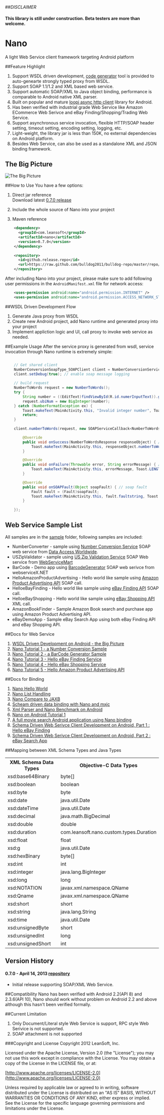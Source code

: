 ##_DISCLAIMER_
#### This library is still under construction. Beta testers are more than welcome.

# Nano

A light Web Service client framework targeting Android platform

##Feature Highlight
1. Support WSDL driven development, [code generator](https://github.com/bulldog2011/mwsc) tool is provided to auto-genearte strongly typed proxy from WSDL. 
2. Support SOAP 1.1/1.2 and XML based web service. 
3. Support automatic SOAP/XML to Java object binding, performance is comparable to Android native XML parser.
4. Built on popular and mature [loopj async http client](https://github.com/loopj/android-async-http) library for Android.
5. Has been verified with industrial grade Web Service like Amazon ECommerce Web Serivce and eBay Finding/Shopping/Trading Web Service. 
6. Support asynchronous service invocation, flexible HTTP/SOAP header setting, timeout setting, encoding setting, logging, etc.
7. Light-weight, the library jar is less than 150K, no external dependencies on Android platform.
8. Besides Web Service, can also be used as a standalone XML and JSON binding framework.

## The Big Picture
![The Big Picture](http://bulldog2011.github.com/images/nano/big_picture.png)

##How to Use
You have a few options:

1. Direct jar reference  
Download latest [0.7.0 release](https://github.com/bulldog2011/bulldog-repo/tree/master/repo/releases/com/leansoft/nano/0.7.0)  

2. Include the whole source of Nano into your project

3. Maven reference

``` xml
	<dependency>
	  <groupId>com.leansoft</groupId>
	  <artifactId>nano</artifactId>
	  <version>0.7.0</version>
	</dependency>
	
	<repository>
	  <id>github.release.repo</id>
	  <url>https://raw.github.com/bulldog2011/bulldog-repo/master/repo/releases/</url>
	</repository>
```

After including Nano into your project, please make sure to add following user permissions in the `AndroidManifest.xml` file for network access:

``` xml
    <uses-permission android:name="android.permission.INTERNET" />
    <uses-permission android:name="android.permission.ACCESS_NETWORK_STATE" />
```

##WSDL Driven Development Flow
1. Generate Java proxy from WSDL
2. Create new Android project, add Nano runtime and generated proxy into your project
3. Implement appliction logic and UI, call proxy to invoke web service as needed.

##Example Usage
After the service proxy is generated from wsdl, service invocation through Nano runtime is extremely simple:

``` java

	// Get shared client
	NumberConversionSoapType_SOAPClient client = NumberConversionServiceClient.getSharedClient();
	client.setDebug(true); // enable soap message logging
	
	// build request
	NumberToWords request = new NumberToWords();
	try {
		String number = ((EditText)findViewById(R.id.numerInputText)).getText().toString();
		request.ubiNum = new BigInteger(number);
	} catch (NumberFormatException ex) {
		Toast.makeText(MainActivity.this, "Invalid integer number", Toast.LENGTH_LONG).show();
		return;
	}
	
	client.numberToWords(request, new SOAPServiceCallback<NumberToWordsResponse>() {

		@Override
		public void onSuccess(NumberToWordsResponse responseObject) { // success
			Toast.makeText(MainActivity.this, responseObject.numberToWordsResult, Toast.LENGTH_LONG).show();
		}

		@Override
		public void onFailure(Throwable error, String errorMessage) { // http or parsing error
			Toast.makeText(MainActivity.this, errorMessage, Toast.LENGTH_LONG).show();
		}

		@Override
		public void onSOAPFault(Object soapFault) { // soap fault
			Fault fault = (Fault)soapFault;
			Toast.makeText(MainActivity.this, fault.faultstring, Toast.LENGTH_LONG).show();
		}
		
	});

```

## Web Service Sample List
All samples are in the [sample](https://github.com/bulldog2011/nano/tree/master/sample/webservice) folder, following samples are included:

* NumberConverter - sample using [Number Conversion Service](http://www.dataaccess.com/webservicesserver/numberconversion.wso) SOAP web service from [Data Access Worldwide](http://www.dataaccess.com/).
* USZipValidator - sample using [US Zip Validation Service](http://www.webservicemart.com/uszip.asmx) SOAP Web service from [WebServiceMart](http://www.webservicemart.com/)
* BarCode - Demo app using [BarcodeGenerator](http://www.webservicex.net/ws/WSDetails.aspx?CATID=8&WSID=76) SOAP web serivce from webserviceX.NET
* HelloAmazonProductAdvertising - Hello world like sample using [Amazon Product Advertising API](https://affiliate-program.amazon.com/gp/advertising/api/detail/main.html) SOAP call.
* HelloeBayFinding - Hello world like sample using [eBay Finding API](https://www.x.com/developers/ebay/products/finding-api) SOAP call.
* HelloeBayShopping - Hello world like sample using [eBay Shopping API](https://www.x.com/developers/ebay/products/shopping-api) XML call.
* AmazonBookFinder - Sample Amazon Book search and purchase app using Amazon Product Advertising API.
* eBayDemoApp - Sample eBay Search App using both eBay Finding API and eBay Shopping API.



##Docs for Web Service
1. [WSDL Driven Development on Android - the Big Picture](http://bulldog2011.github.io/blog/2013/04/15/wsdl-driven-development-on-android-the-big-picture/)
2. [Nano Tutorial 1 - a Number Conversion Sample](http://bulldog2011.github.io/blog/2013/04/15/nano-tutorial-1-a-number-conversion-sample/)
3. [Nano Tutorial 2 - a BarCode Generator Sample](http://bulldog2011.github.io/blog/2013/04/17/nano-tutorial-2-a-barcode-sample/)
4. [Nano Tutorial 3 - Hello eBay Finding Service](http://bulldog2011.github.io/blog/2013/04/17/nano-tutorial-3-hello-ebay-finding/)
5. [Nano Tutorial 4 - Hello eBay Shopping Service](http://bulldog2011.github.io/blog/2013/04/18/nano-tutorial-4-hello-ebay-shopping/)
6. [Nano Tutorial 5 - Hello Amazon Product Advertising API](http://localhost:4000/blog/2013/04/18/nano-tutorial-5-hello-amazon-product-advertising-api/)

##Docs for Binding
1. [Nano Hello World](http://bulldog2011.github.com/blog/2013/02/05/nano-hello-world/)
2. [Nano List Handling](http://bulldog2011.github.com/blog/2013/02/05/nano-list-tutorial/)
3. [Nano Compare to JAXB](http://bulldog2011.github.com/blog/2013/02/06/nano-compare-to-jaxb/)
4. [Scheam driven data binding with Nano and mxjc](http://bulldog2011.github.com/blog/2013/02/07/schema-driven-nano-binding/)
5. [Xml Parser and Nano Benchmark on Android](http://bulldog2011.github.com/blog/2013/02/08/nano-benchmark-on-android/)
6. [Nano on Android Tutorial 1](http://bulldog2011.github.com/blog/2013/02/10/nano-on-android-tutorial-1/)
7. [A full movie search Android application using Nano binding](http://bulldog2011.github.com/blog/2013/02/12/movie-search-android-app-using-nano/)
8. [Schema Driven Web Serivce Client Development on Android, Part 1 : Hello eBay Finding](http://bulldog2011.github.com/blog/2013/02/17/schema-driven-on-android-part-1-hello-ebay-finding/)
9. [Schema Driven Web Serivce Client Development on Android, Part 2 : eBay Search App](http://bulldog2011.github.com/blog/2013/02/19/schema-driven-on-android-part-2-ebay-search/)


##Mapping between XML Schema Types and Java Types 

<table>
<tr><th>XML Schema Data Types</th><th>Objective-C Data Types</th></tr>
<tr>
    <td>xsd:base64Binary</td>
    <td>byte[]</td>
</tr>
<tr>
    <td>xsd:boolean</td>
    <td>boolean</td>
</tr>
<tr>
    <td>xsd:byte</td>
    <td>byte</td>
</tr>
<tr>
    <td>xsd:date</td>
    <td>java.util.Date</td>
</tr>
<tr>
    <td>xsd:dateTime</td>
    <td>java.util.Date</td>
</tr>
<tr>
    <td>xsd:decimal</td>
    <td>java.math.BigDecimal</td>
</tr>
<tr>
    <td>xsd:double</td>
    <td>double</td>
</tr>
<tr>
    <td>xsd:duration</td>
    <td>com.leansoft.nano.custom.types.Duration</td>
</tr>
<tr>
    <td>xsd:float</td>
    <td>float</td>
</tr>
<tr>
    <td>xsd:g</td>
    <td>java.util.Date</td>
</tr>
<tr>
    <td>xsd:hexBinary</td>
    <td>byte[]</td>
</tr>
<tr>
    <td>xsd:int</td>
    <td>int</td>
</tr>
<tr>
    <td>xsd:integer</td>
    <td>java.lang.BigInteger</td>
</tr>
<tr>
    <td>xsd:long</td>
    <td>long</td>
</tr>
<tr>
    <td>xsd:NOTATION</td>
    <td>javax.xml.namespace.QName</td>
</tr>
<tr>
    <td>xsd:Qname</td>
    <td>javax.xml.namespace.QName</td>
</tr>
<tr>
    <td>xsd:short</td>
    <td>short</td>
</tr>
<tr>
    <td>xsd:string</td>
    <td>java.lang.String</td>
</tr>
<tr>
    <td>xsd:time</td>
    <td>java.util.Date</td>
</tr>
<tr>
    <td>xsd:unsignedByte</td>
    <td>short</td>
</tr>
<tr>
    <td>xsd:unsignedInt</td>
    <td>long</td>
</tr>
<tr>
    <td>xsd:unsignedShort</td>
    <td>int</td>
</tr>
</table>

## Version History

#### 0.7.0 - April 14, 2013 [repository](https://github.com/bulldog2011/bulldog-repo/tree/master/repo/releases/com/leansoft/nano/0.7.0)
  * Initial release supporting SOAP/XML Web Service.


##Compatibility
Nano has been verified with Android 2.2(API 8) and 2.3.6(API 10), Nano should work without problem on Android 2.2 and above although this hasn't been verified formally.


##Current Limitation
1. Only Document/Literal style Web Service is support, RPC style Web Serivice is not supported.
2. SOAP attachment is not supported


###Copyright and License
Copyright 2012 LeanSoft, Inc.

Licensed under the Apache License, Version 2.0 (the "License"); you may not use this work except in compliance with the License. You may obtain a copy of the License in the LICENSE file, or at:

[http://www.apache.org/licenses/LICENSE-2.0](http://www.apache.org/licenses/LICENSE-2.0)

Unless required by applicable law or agreed to in writing, software distributed under the License is distributed on an "AS IS" BASIS, WITHOUT WARRANTIES OR CONDITIONS OF ANY KIND, either express or implied. See the License for the specific language governing permissions and limitations under the License.
